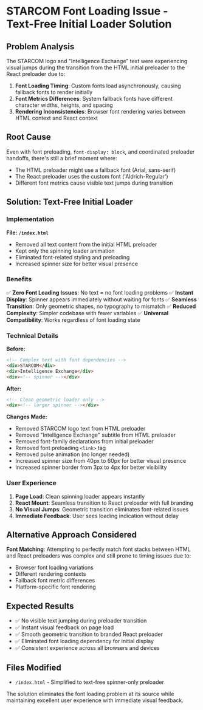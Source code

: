 # STARCOM Font Loading Issue - Text-Free Initial Loader Solution

## Problem Analysis
The STARCOM logo and "Intelligence Exchange" text were experiencing visual jumps during the transition from the HTML initial preloader to the React preloader due to:

1. **Font Loading Timing**: Custom fonts load asynchronously, causing fallback fonts to render initially
2. **Font Metrics Differences**: System fallback fonts have different character widths, heights, and spacing
3. **Rendering Inconsistencies**: Browser font rendering varies between HTML context and React context

## Root Cause
Even with font preloading, `font-display: block`, and coordinated preloader handoffs, there's still a brief moment where:
- The HTML preloader might use a fallback font (Arial, sans-serif) 
- The React preloader uses the custom font ('Aldrich-Regular')
- Different font metrics cause visible text jumps during transition

## Solution: Text-Free Initial Loader

### Implementation
**File: `/index.html`**
- Removed all text content from the initial HTML preloader
- Kept only the spinning loader animation
- Eliminated font-related styling and preloading
- Increased spinner size for better visual presence

### Benefits
✅ **Zero Font Loading Issues**: No text = no font loading problems
✅ **Instant Display**: Spinner appears immediately without waiting for fonts
✅ **Seamless Transition**: Only geometric shapes, no typography to mismatch
✅ **Reduced Complexity**: Simpler codebase with fewer variables
✅ **Universal Compatibility**: Works regardless of font loading state

### Technical Details

**Before:**
```html
<!-- Complex text with font dependencies -->
<div>STARCOM</div>
<div>Intelligence Exchange</div>
<div><!-- spinner --></div>
```

**After:**
```html
<!-- Clean geometric loader only -->
<div><!-- larger spinner --></div>
```

**Changes Made:**
- Removed STARCOM logo text from HTML preloader
- Removed "Intelligence Exchange" subtitle from HTML preloader  
- Removed font-family declarations from initial preloader
- Removed font preloading `<link>` tag
- Removed pulse animation (no longer needed)
- Increased spinner size from 40px to 60px for better visual presence
- Increased spinner border from 3px to 4px for better visibility

### User Experience
1. **Page Load**: Clean spinning loader appears instantly
2. **React Mount**: Seamless transition to React preloader with full branding
3. **No Visual Jumps**: Geometric transition eliminates font-related issues
4. **Immediate Feedback**: User sees loading indication without delay

## Alternative Approach Considered
**Font Matching**: Attempting to perfectly match font stacks between HTML and React preloaders was complex and still prone to timing issues due to:
- Browser font loading variations
- Different rendering contexts
- Fallback font metric differences
- Platform-specific font rendering

## Expected Results
- ✅ No visible text jumping during preloader transition
- ✅ Instant visual feedback on page load
- ✅ Smooth geometric transition to branded React preloader
- ✅ Eliminated font loading dependency for initial display
- ✅ Consistent experience across all browsers and devices

## Files Modified
- `/index.html` - Simplified to text-free spinner-only preloader

The solution eliminates the font loading problem at its source while maintaining excellent user experience with immediate visual feedback.
